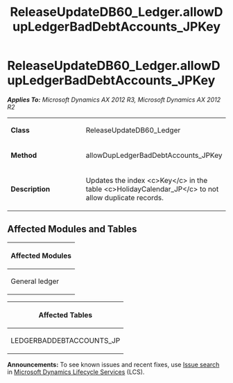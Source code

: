 ﻿---
title: ReleaseUpdateDB60_Ledger.allowDupLedgerBadDebtAccounts_JPKey
TOCTitle: ReleaseUpdateDB60_Ledger.allowDupLedgerBadDebtAccounts_JPKey
ms:assetid: a9182971-e1f1-86b4-682b-bdbdbde5ea12
ms:mtpsurl: https://msdn.microsoft.com/en-us/library/JJ686402(v=AX.60)
ms:contentKeyID: 49710358
ms.date: 05/18/2015
mtps_version: v=AX.60
---

# ReleaseUpdateDB60\_Ledger.allowDupLedgerBadDebtAccounts\_JPKey 


_**Applies To:** Microsoft Dynamics AX 2012 R3, Microsoft Dynamics AX 2012 R2_

<table>
<colgroup>
<col style="width: 50%" />
<col style="width: 50%" />
</colgroup>
<tbody>
<tr class="odd">
<td><p><strong>Class</strong></p></td>
<td><p>ReleaseUpdateDB60_Ledger</p></td>
</tr>
<tr class="even">
<td><p><strong>Method</strong></p></td>
<td><p>allowDupLedgerBadDebtAccounts_JPKey</p></td>
</tr>
<tr class="odd">
<td><p><strong>Description</strong></p></td>
<td><p>Updates the index &lt;c&gt;Key&lt;/c&gt; in the table &lt;c&gt;HolidayCalendar_JP&lt;/c&gt; to not allow duplicate records.</p></td>
</tr>
</tbody>
</table>


## Affected Modules and Tables

<table>
<colgroup>
<col style="width: 100%" />
</colgroup>
<thead>
<tr class="header">
<th><p>Affected Modules</p></th>
</tr>
</thead>
<tbody>
<tr class="odd">
<td><p>General ledger</p></td>
</tr>
</tbody>
</table>


<table>
<colgroup>
<col style="width: 100%" />
</colgroup>
<thead>
<tr class="header">
<th><p>Affected Tables</p></th>
</tr>
</thead>
<tbody>
<tr class="odd">
<td><p>LEDGERBADDEBTACCOUNTS_JP</p></td>
</tr>
</tbody>
</table>

  
**Announcements:** To see known issues and recent fixes, use [Issue search](http://go.microsoft.com/fwlink/?linkid=389258) in [Microsoft Dynamics Lifecycle Services](http://go.microsoft.com/fwlink/?linkid=306505) (LCS).

